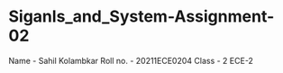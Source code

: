 # Siganls_and_System-Assignment-02

Name - Sahil Kolambkar
Roll no. -  20211ECE0204
Class -  2 ECE-2
